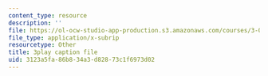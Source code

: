 ```yaml
---
content_type: resource
description: ''
file: https://ol-ocw-studio-app-production.s3.amazonaws.com/courses/3-091sc-introduction-to-solid-state-chemistry-fall-2010/3123a5fa86b834a3d82873c1f6973d02_yg4M2xmY4bs.srt
file_type: application/x-subrip
resourcetype: Other
title: 3play caption file
uid: 3123a5fa-86b8-34a3-d828-73c1f6973d02
---
```

